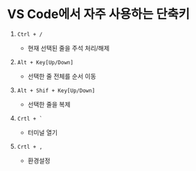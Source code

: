# VS Code에서 자주 사용하는 단축키 
1. `Ctrl + / `
    - 현재 선택된 줄을 주석 처리/해제

2. `Alt + Key[Up/Down]`
    - 선택한 줄 전체를 순서 이동

3. `Alt + Shif + Key[Up/Down]`
    - 선택한 줄을 복제

4. <code>Crtl + `</code>
    - 터미널 열기

5. `Crtl + ,`
    - 환경설정